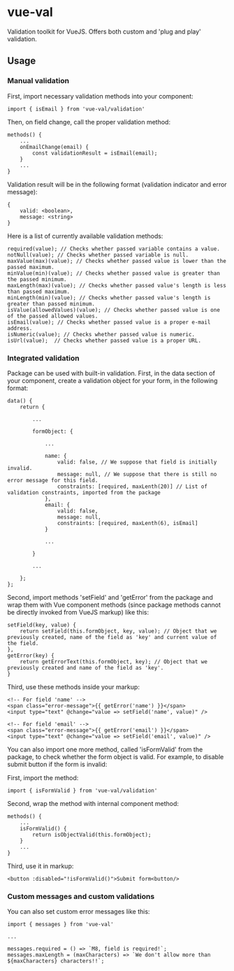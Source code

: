# vue-val

Validation toolkit for VueJS. Offers both custom and 'plug and play' validation. 

## Usage

### Manual validation
First, import necessary validation methods into your component:
```
import { isEmail } from 'vue-val/validation'
```

Then, on field change, call the proper validation method:
```
methods() {
    ...
    onEmailChange(email) {
        const validationResult = isEmail(email);
    }
    ...
}
```

Validation result will be in the following format (validation indicator and error message):
```
{
    valid: <boolean>,
    message: <string>
}
```

Here is a list of currently available validation methods:
```
required(value); // Checks whether passed variable contains a value.
notNull(value); // Checks whether passed variable is null.
maxValue(max)(value); // Checks whether passed value is lower than the passed maximum.
minValue(min)(value); // Checks whether passed value is greater than the passed minimum.
maxLength(max)(value); // Checks whether passed value's length is less than passed maximum.
minLength(min)(value); // Checks whether passed value's length is greater than passed minimum.
isValue(allowedValues)(value); // Checks whether passed value is one of the passed allowed values.
isEmail(value); // Checks whether passed value is a proper e-mail address.
isNumeric(value); // Checks whether passed value is numeric.
isUrl(value);  // Checks whether passed value is a proper URL.
```

### Integrated validation
Package can be used with built-in validation. First, in the data section of your component, create a validation object for your form, in the following format:
```
data() {
    return {
    
        ...

        formObject: {

            ...

            name: {
                valid: false, // We suppose that field is initially invalid.
                message: null, // We suppose that there is still no error message for this field.
                constraints: [required, maxLenth(20)] // List of validation constraints, imported from the package
            },
            email: {
                valid: false,
                message: null,
                constraints: [required, maxLenth(6), isEmail]
            }

            ...

        }

        ...
        
    };
};
```

Second, import methods 'setField' and 'getError' from the package and wrap them with Vue component methods (since package methods cannot be directly invoked from VueJS markup) like this:
```
setField(key, value) {
    return setField(this.formObject, key, value); // Object that we previously created, name of the field as 'key' and current value of the field.
},
getError(key) {
    return getErrorText(this.formObject, key); // Object that we previously created and name of the field as 'key'.
}
```

Third, use these methods inside your markup:
```
<!-- For field 'name' -->
<span class="error-message">{{ getError('name') }}</span>
<input type="text" @change="value => setField('name', value)" />

<!-- For field 'email' -->
<span class="error-message">{{ getError('email') }}</span>
<input type="text" @change="value => setField('email', value)" />
```

You can also import one more method, called 'isFormValid' from the package, to check whether the form object is valid. For example, to disable submit button if the form is invalid:

First, import the method:
```
import { isFormValid } from 'vue-val/validation'
```

Second, wrap the method with internal component method:
```
methods() {
    ...
    isFormValid() {
        return isObjectValid(this.formObject);
    }
    ...
}
```

Third, use it in markup:
```
<button :disabled="!isFormValid()">Submit form<button/>
```

### Custom messages and custom validations
You can also set custom error messages like this:

```
import { messages } from 'vue-val'

...

messages.required = () => `M8, field is required!`;
messages.maxLength = (maxCharacters) => `We don't allow more than ${maxCharacters} characters!!`;
```